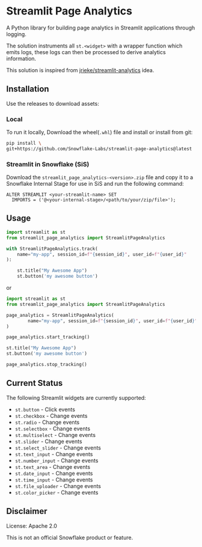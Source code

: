 # Streamlit Page Analytics

A Python library for building page analytics in Streamlit applications through logging.

The solution instruments all `st.<widget>` with a wrapper function which emits logs,
these logs can then be processed to derive analytics information.

This solution is inspired from [jrieke/streamlit-analytics](https://github.com/jrieke/streamlit-analytics) idea.

## Installation
Use the releases to download assets:

### Local
To run it locally, Download the wheel(`.whl`) file and install or
install from git:

```bash
pip install \
git+https://github.com/Snowflake-Labs/streamlit-page-analytics@latest
```
### Streamlit in Snowflake (SiS)
Download the `streamlit_page_analytics-<version>.zip` file and copy it to a
Snowflake Internal Stage for use in SiS and run the following command:

```snowflake
ALTER STREAMLIT <your-streamlit-name> SET 
  IMPORTS = ('@<your-internal-stage>/<path/to/your/zip/file>');
```

## Usage

```python
import streamlit as st
from streamlit_page_analytics import StreamlitPageAnalytics

with StreamlitPageAnalytics.track(
    name="my-app", session_id=f"{session_id}", user_id=f"{user_id}"
):

    st.title("My Awesome App")
    st.button('my awesome button')
```

or

```python
import streamlit as st
from streamlit_page_analytics import StreamlitPageAnalytics

page_analytics = StreamlitPageAnalytics(
        name="my-app", session_id=f"{session_id}", user_id=f"{user_id}"
)

page_analytics.start_tracking()

st.title("My Awesome App")
st.button('my awesome button')

page_analytics.stop_tracking()
```

## Current Status

The following Streamlit widgets are currently supported:
- `st.button` - Click events
- `st.checkbox` - Change events
- `st.radio` - Change events
- `st.selectbox` - Change events
- `st.multiselect` - Change events
- `st.slider` - Change events
- `st.select_slider` - Change events
- `st.text_input` - Change events
- `st.number_input` - Change events
- `st.text_area` - Change events
- `st.date_input` - Change events
- `st.time_input` - Change events
- `st.file_uploader` - Change events
- `st.color_picker` - Change events

## Disclaimer
License: Apache 2.0

This is not an official Snowflake product or feature.
